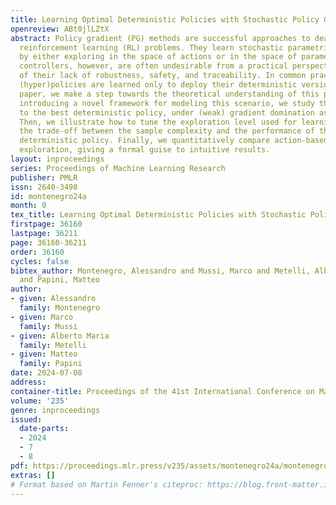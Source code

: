 ```yaml
---
title: Learning Optimal Deterministic Policies with Stochastic Policy Gradients
openreview: ABt0jlLZtX
abstract: Policy gradient (PG) methods are successful approaches to deal with continuous
  reinforcement learning (RL) problems. They learn stochastic parametric (hyper)policies
  by either exploring in the space of actions or in the space of parameters. Stochastic
  controllers, however, are often undesirable from a practical perspective because
  of their lack of robustness, safety, and traceability. In common practice, stochastic
  (hyper)policies are learned only to deploy their deterministic version. In this
  paper, we make a step towards the theoretical understanding of this practice. After
  introducing a novel framework for modeling this scenario, we study the global convergence
  to the best deterministic policy, under (weak) gradient domination assumptions.
  Then, we illustrate how to tune the exploration level used for learning to optimize
  the trade-off between the sample complexity and the performance of the deployed
  deterministic policy. Finally, we quantitatively compare action-based and parameter-based
  exploration, giving a formal guise to intuitive results.
layout: inproceedings
series: Proceedings of Machine Learning Research
publisher: PMLR
issn: 2640-3498
id: montenegro24a
month: 0
tex_title: Learning Optimal Deterministic Policies with Stochastic Policy Gradients
firstpage: 36160
lastpage: 36211
page: 36160-36211
order: 36160
cycles: false
bibtex_author: Montenegro, Alessandro and Mussi, Marco and Metelli, Alberto Maria
  and Papini, Matteo
author:
- given: Alessandro
  family: Montenegro
- given: Marco
  family: Mussi
- given: Alberto Maria
  family: Metelli
- given: Matteo
  family: Papini
date: 2024-07-08
address:
container-title: Proceedings of the 41st International Conference on Machine Learning
volume: '235'
genre: inproceedings
issued:
  date-parts:
  - 2024
  - 7
  - 8
pdf: https://proceedings.mlr.press/v235/assets/montenegro24a/montenegro24a.pdf
extras: []
# Format based on Martin Fenner's citeproc: https://blog.front-matter.io/posts/citeproc-yaml-for-bibliographies/
---
```

